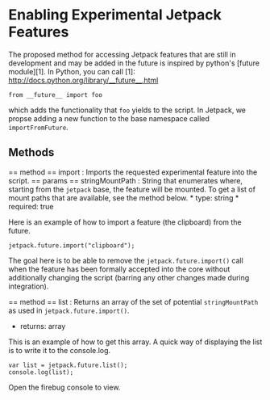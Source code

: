 # Enabling Experimental Jetpack Features #

The proposed method for accessing Jetpack features that are still in development and may be added in the future is inspired by python's [future module][1]. In Python, you can call
[1]: http://docs.python.org/library/__future__.html

`from __future__ import foo`

which adds the functionality that `foo` yields to the script. In Jetpack, we propse adding a new function to the base namespace called `importFromFuture`.

## Methods ##

== method ==
import
: Imports the requested experimental feature into the script.
== params ==
stringMountPath
: String that enumerates where, starting from the `jetpack` base, the feature will be mounted. To get a list of mount paths that are available, see the method below.
	* type: string
	* required: true

Here is an example of how to import a feature (the clipboard) from the future.

~~~~{.javascript}
jetpack.future.import("clipboard");
~~~~

The goal here is to be able to remove the `jetpack.future.import()` call when the feature has been formally accepted into the core without additionally changing the script (barring any other changes made during integration).

== method ==
list
: Returns an array of the set of potential `stringMountPath` as used in `jetpack.future.import()`.
 * returns: array

This is an example of how to get this array. A quick way of displaying the list is to write it to the console.log.

~~~~{.javascript}
var list = jetpack.future.list();
console.log(list);
~~~~

Open the firebug console to view.